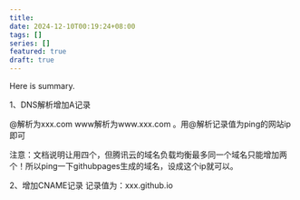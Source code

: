 ```yaml
---
title: 
date: 2024-12-10T00:19:24+08:00
tags: []
series: []
featured: true
draft: true
---
```

Here is summary.

<!--more-->

1、DNS解析增加A记录 

@解析为xxx.com    www解析为www.xxx.com 。用@解析记录值为ping的网站ip即可

注意：文档说明让用四个，但腾讯云的域名负载均衡最多同一个域名只能增加两个！所以ping一下githubpages生成的域名，设成这个ip就可以。

2、增加CNAME记录  记录值为：xxx.github.io
